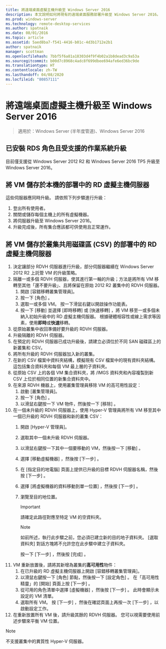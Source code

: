 ```yaml
---
title: 將遠端桌面虛擬主機升級至 Windows Server 2016
description: 本文說明如何將現有的遠端桌面服務部署升級至 Windows Server 2016。
ms.prod: windows-server
ms.technology: remote-desktop-services
ms.author: spatnaik
ms.date: 08/01/2016
ms.topic: article
ms.assetid: 5aed8ba7-f541-4416-b01c-4d3b1712e2b1
author: spatnaik
manager: scottman
ms.openlocfilehash: 7bbf5f6a81a18303d4f9f4b02a1b8dead3c9a53a
ms.sourcegitcommit: b00d7c8968c4adc8f699dbee694afe6ed36bc9de
ms.translationtype: HT
ms.contentlocale: zh-TW
ms.lasthandoff: 04/08/2020
ms.locfileid: "80857111"
---
```

# <a name="upgrading-your-remote-desktop-virtualization-host-to-windows-server-2016"></a>將遠端桌面虛擬主機升級至 Windows Server 2016

>適用於：Windows Server (半年度管道)、Windows Server 2016

## <a name="supported-os-upgrades-with-rds-role-installed"></a>已安裝 RDS 角色且受支援的作業系統升級
目前僅支援從 Windows Server 2012 R2 和 Windows Server 2016 TP5 升級至 Windows Server 2016。

## <a name="rd-virtualization-host-servers-in-the-deployment-where-vms-are-stored-locally"></a>將 VM 儲存於本機的部署中的 RD 虛擬主機伺服器
這些伺服器應同時升級。 請依照下列步驟進行升級：

1. 登出所有使用者。
1. 關閉或儲存每個主機上的所有虛擬機器。 
1. 將伺服器升級至 Windows Server 2016。 
1. 升級完成後，所有集合應該都可供使用且正常運作。      

## <a name="rd-virtualization-host-servers-in-the-deployment-where-vms-are-stored-in-cluster-shared-volumes-csv"></a>將 VM 儲存於叢集共用磁碟區 (CSV) 的部署中的 RD 虛擬主機伺服器 

1. 決定讓部分 RDVH 伺服器進行升級，部分伺服器繼續在 Windows Server 2012 R2 上託管 VM 的升級策略。  
2. 隔離一或多個 RDVH 伺服器，使其進行第一輪的升級；方法是將所有 VM 移轉至其他「還不要升級」、且將保留在原始 2012 R2 叢集中的 RDVH 伺服器。
    1. 開啟 [容錯移轉叢集管理員]。 
    1. 按一下 [角色]  。 
    1. 選取一或多個 VM。 按一下滑鼠右鍵以開啟操作功能表。 
    1. 按一下 [移動]  並選擇 [即時移轉]  或 [快速移轉]  ，將 VM 移至一或多個未納入初始升級中的 RD 虛擬主機伺服器。 根據硬體相容性或線上需求等因素，使用**即時**或**快速**移轉。 
3. 從原始叢集中收回準備好要升級的 RDVH 伺服器。 
4. 升級隔離的 RDVH 伺服器。 
5. 在預定的 RDVH 伺服器已成功升級後，請建立必須位於不同 SAN 磁碟區上的新叢集和 CSV。
6. 將所有升級的 RDVH 伺服器加入新的叢集。 
7. 在新的 CSV 檔案中資料夾結構，模擬現有 CSV 檔案中的現有資料夾結構。 這包括集合資料夾和每個 VM 最上層的子資料夾。 
8. 從原始 CSV 上的各個 VM 集合資料夾，將 /IMGS 資料夾和內容複製到新 CSV 上位於相同位置的新集合資料夾中。 
9. 在來源 RDVH 機器上，使用叢集管理員移除 VM 的高可用性設定：
    1. 啟動 [叢集管理員]。 
    1. 按一下 [角色]  。 
    1. 以滑鼠右鍵按一下 VM 物件，然後按一下 [移除]  。 
10. 在一個未升級的 RDVH 伺服器上，使用 Hyper-V 管理員將所有 VM 移至其中一個已升級的 RDVH 伺服器和新的叢集 CSV：
    1. 開啟 [Hyper-V 管理員]。 
    2. 選取其中一個未升級 RDVH 伺服器。 
    3. 以滑鼠右鍵按一下其中一個要移動的 VM，然後按一下 [移動]  。 
    4. 選擇 [移動虛擬機器]  ，然後按 [下一步]  。 
    5. 在 [指定目的地電腦]  頁面上提供已升級的目標 RDVH 伺服器名稱，然後按 [下一步]  。 
    6. 選擇 [將虛擬機器的資料移動到單一位置]  ，然後按 [下一步]  。 
    7. 瀏覽至目的地位置。 
       > [!IMPORTANT]
       > 請確定此路徑對應至特定 VM 的空資料夾。 

       > [!NOTE]
       > 如前所述，執行此步驟之前，您必須已建立新的目的地子資料夾。 [選取資料夾] 對話方塊將不允許您在此步驟中建立子資料夾。 
    
       按一下 [下一步]  ，然後按 [完成]  。 
11. VM 重新放置後，請將其新增為叢集的**高可用性**物件：
     1. 在已升級的 RD 虛擬主機伺服器上開啟 [容錯移轉叢集管理員]。 
     1. 以滑鼠右鍵按一下 [角色]  節點，然後按一下 [設定角色]  。 在「高可用性精靈」的 [開始]  頁面上按 [下一步]  。 
     1. 從可用的角色清單中選擇 [虛擬機器]  ，然後按 [下一步]  。 此時會顯示未設定的 VM 清單。 
     1. 選取所有 VM。 按 [下一步]  ，然後在確認頁面上再按一次 [下一步]  ，以啟動設定工作。  
12. 在重新放置所有 VM 後，請升級其餘的 RDVH 伺服器。 您可以視需要使用前述步驟來平衡 VM 位置。

> [!NOTE]  
> 不支援叢集中的異質性 Hyper-V 伺服器。 
